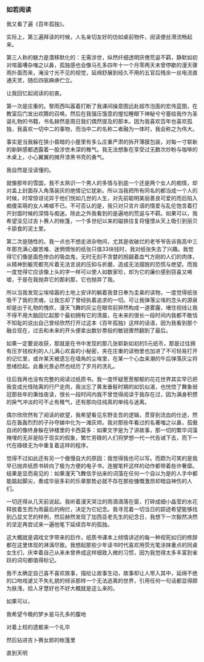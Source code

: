### 如若阅读

我又看了遍《百年孤独》。

实际上，第三遍拜读的时候，人名亲切友好的彷如桌前物件，阅读便丝滑流畅起来。

第三人称的魅力是潜移默化的：无需涉世，纵然纤细透明厌倦荒诞不羁，静默如初对喧嚣嘈杂嗤之以鼻，孤独感也会像马孔多四年十一个月零两天未曾停歇的漫天骤雨扑面而来，淹没寸光不见的视觉，延绵舒展到经久不用的五官后残余一丝电流直通天灵，随后四驱麻痹伫立。

让我回忆起阅读的初衷。

第一次是庄重的。黎雨西叫嚣着打断了我课间操意图远赴超市泡面的宏伟蓝图，在教室后门发出欢腾的召唤。然后在我强压饿意的惺忪睡眼下神秘兮兮塞给我作为圣诞礼物的书籍，书名赫然是周日我们偶然提及的那本。因为我喜欢百年也喜欢孤独，我喜欢一切中二的事物，而当中二的名称二者融为一体时，我会称之为伟大。

事实是当我躲在狭小昏暗的小屋里有多么庄重严肃的拆开薄膜包装，对每一寸崭新的新鲜感都透露着一股涉世未深的稚气。我无法想象在享受过无数次炒粉与咖啡的木桌上，小心翼翼的摊开漆黑书壳的勇气。

我自然是没读懂的。

就像那年的雪国，我不太熟识一个男人的多情与到底一个还是两个女人的痴情，却对盖上封面存入角落装灰的绝情记忆犹新。所以当我把所有同名的都当成一个人的时候，时常惊讶诧异于他们恍如几世的人生，对先前聪明美丽善良可爱的而后陷入痴傻呆萌的女人唏嘘不已。不可否认的是，我只对只言片语的情爱与乱伦饱含着打开封面时候的深情与痴迷。除此之外我看到的是遍地的荒诞与不羁。如果可以，我希望没见过吉卜赛人的帐篷，一个多世纪以来的磁铁往复将憧憬从天上吸引到丽贝卡舔食的泥土里。

第二次是随性的。我一点也不想走进杂物间，尤其是收破烂的老爷爷告诉我高中三年那充满心酸苦难、迷惘惆怅的纸张只值33块钱时，我对纸张失去了兴趣。我觉得它们像是面色惨白的吸血鬼，无时无刻不贪婪的觊觎着血气方刚的人们的肉体，从精神到躯壳都充斥着无法言说的压抑与折磨，造成无法摆脱的恐慌与绝望。而我一度觉得它应该像上头的字一样可以使人如数家珍，却为它的廉价感到窃喜又唏嘘，于是在我抛弃它的那刹那，它也抛弃了我。

所以当我发现尘埃喧嚣的土地上安详的躺着我昔日奉为圭臬的读物，一度觉得纸张吸干了我的灵魂，让我忘却了曾经执着追求的一切。可让我弹落尘埃的念头的源泉却是出于礼物的愧疚，漫天飞舞的灰尘在眼帘前猝然构成一道雾霾，堵住视线让我不得不用大脑回忆起那个最初拥有它的清晨，在未来的很长一段时间内我都不敢恬不知耻的说出自己曾经欣然打开过这本《百年孤独》这样的话语，因为我看到那个融合现在，过去和未来的开头便拿出数钞票般的敏锐骤然翻到了最后。

如果一定要说收获，那就是在书中发现的那几张崭新如初的5元纸币，那是过往拥有压岁钱权利的人儿满心欢喜的小秘密，夹在庄重的读物里也加进了不可轻易打开的记忆里，或许某天被遗忘在墙角的尘埃里，在某一个心血来潮的午后弹落灰尘将思绪捡起。此番光景必然也经历了岁月的洗礼。

往后我再也没有完整的阅读过纸质书。我一度怀疑葱葱郁郁的花花世界其实早已把我变成光怪陆离的行尸走肉，我淡忘了黄发垂髫时期的如饥似渴，也恍惚了舞象弱冠那些年的秉烛夜读，很长一段时间内我不曾觉得阅读于我存在过，因为满身积攒的戾气冲淡的可不止有稚气，还有那向往纯真的单纯与迷离。

偶尔欣欣然有了阅读的欲望，我希望看见东野圭吾的逻辑，贯穿到流血的仕途，然后在轰轰烈烈的子孙夺娣中化为一滩灰烬。我对那些年看过的名著嗤之以鼻，孤傲自闭的像终身躲在钟楼里的卡西莫多：如果文字是为了讲故事，那一切的繁华词藻掩埋的无非是陷于现实的假象，繁忙劳碌的人们将梦想一代一代告诫下去，而下一代在碌碌无为中重复着这样的程序。

觉得不过如此还有另一个傲慢自大的原因：我觉得我也可以写。而颇为可笑的是我早已抛弃纸质书转向了极为方便的电子书，连握笔杆这样的动作都带着些许奢靡。结果是显而易见的：如果漫天飞舞信手拈来的词藻在任何一个自以为是的人手中都能踮起脚尖，奏成华丽多彩的乐章那势必就不存在那些慷慨激昂却暗自神伤的人们。

一切还得从几天前说起。我听着漫天哭泣的雨滴滴落在窗，打碎成细小晶莹的水花释放着生而为雨最后的绚烂，决定为它纪念。我寻觅着一切当日的踪迹希望能够找到凸显文艺的样例，然后赫然发现了加西亚老先生的纪念日，我想下一次毅然决然的坚定再尝试来一遍他笔下延续百年的孤独。

这大概就是调戏文字带来的巨作，纸质书课本上倾情讲述的每一种视死如归的修辞都在这里体现的淋漓尽致。我想起那些少年读书时代喜欢用荧光笔涂抹重点的同桌女生们，庆幸着自己从来未曾养成这样细致入微的习惯，因为我觉得太多丰富到雀跃的词句都值得标记。

我不太确定自己喜不喜欢故事，描绘让故事生动，故事却让人带入其中，延绵不绝的口吻戏谑又不失礼貌的倾诉那样一个无法逃离的世界，引用任何一句话都显得颇为肤浅，拾人牙慧好也不好大概就是这么来的。

如果可以，

我希望今晚的梦乡是马孔多的腹地

对着上校的遗骸来一个礼毕

然后钻进吉卜赛女郎的帐篷里

直到天明




